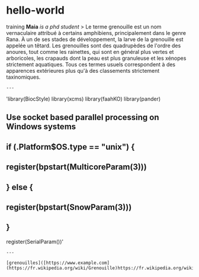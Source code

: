 # hello-world
training
**Maia**
*is a phd student*
 	> Le terme grenouille est un nom vernaculaire attribué à certains amphibiens, principalement dans le genre Rana. À un de ses stades de développement, la larve de la grenouille est appelée un têtard. Les grenouilles sont des quadrupèdes de l'ordre des anoures, tout comme les rainettes, qui sont en général plus vertes et arboricoles, les crapauds dont la peau est plus granuleuse et les xénopes strictement aquatiques. Tous ces termes usuels correspondent à des apparences extérieures plus qu'à des classements strictement taxinomiques.

	---
'library(BiocStyle)
library(xcms)
library(faahKO)
library(pander)
## Use socket based parallel processing on Windows systems
## if (.Platform$OS.type == "unix") {
##     register(bpstart(MulticoreParam(3)))
## } else {
##     register(bpstart(SnowParam(3)))
## }
register(SerialParam())'

 	---

   	[grenouilles]([https://www.example.com](https://fr.wikipedia.org/wiki/Grenouille)https://fr.wikipedia.org/wiki/Grenouille)

    
